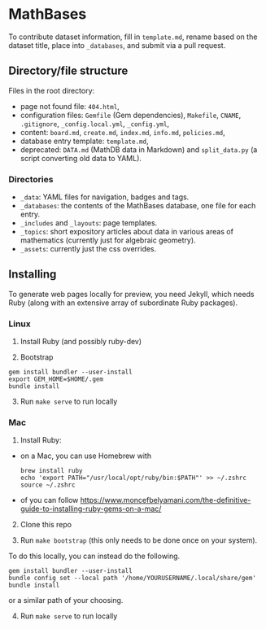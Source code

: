 # MathBases

To contribute dataset information, fill in `template.md`, rename based on the dataset title, place into `_databases`, and submit via a pull request.

## Directory/file structure

Files in the root directory:

* page not found file: `404.html`,
* configuration files: `Gemfile` (Gem dependencies), `Makefile`, `CNAME`, `.gitignore`, `_config.local.yml`, `_config.yml`,
* content: `board.md`, `create.md`, `index.md`, `info.md`, `policies.md`,
* database entry template: `template.md`,
* deprecated: `DATA.md` (MathDB data in Markdown) and `split_data.py` (a script converting old data to YAML).

### Directories

* `_data`: YAML files for navigation, badges and tags.
* `_databases`: the contents of the MathBases database, one file for each entry.
* `_includes` and `_layouts`: page templates.
* `_topics`: short expository articles about data in various areas of mathematics (currently just for algebraic geometry).
* `_assets`: currently just the css overrides.

## Installing

To generate web pages locally for preview, you need Jekyll, which needs Ruby (along with an extensive array of subordinate Ruby packages). 

### Linux

1. Install Ruby (and possibly ruby-dev)

2. Bootstrap

```
gem install bundler --user-install
export GEM_HOME=$HOME/.gem
bundle install
```

3. Run `make serve` to run locally

### Mac

1. Install Ruby:

  - on a Mac, you can use Homebrew with

    ```
    brew install ruby
    echo 'export PATH="/usr/local/opt/ruby/bin:$PATH"' >> ~/.zshrc
    source ~/.zshrc
    ```

  - of you can follow https://www.moncefbelyamani.com/the-definitive-guide-to-installing-ruby-gems-on-a-mac/

2. Clone this repo

3. Run `make bootstrap` (this only needs to be done once on your system).

To do this locally, you can instead do the following.

```
gem install bundler --user-install
bundle config set --local path '/home/YOURUSERNAME/.local/share/gem'
bundle install
```

or a similar path of your choosing.

4. Run `make serve` to run locally
